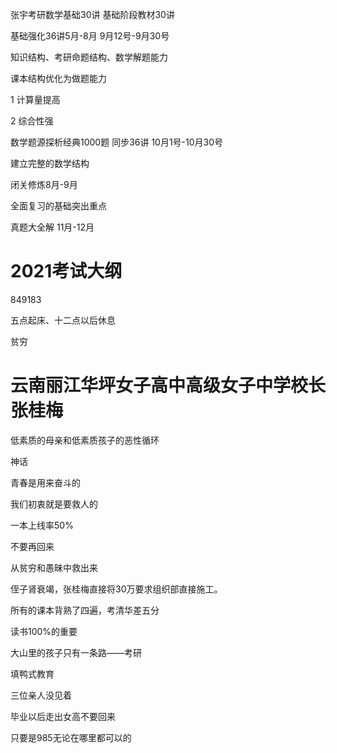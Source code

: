 张宇考研数学基础30讲
基础阶段教材30讲

基础强化36讲5月-8月 9月12号-9月30号

知识结构、考研命题结构、数学解题能力

课本结构优化为做题能力

1 计算量提高

2 综合性强

数学题源探析经典1000题 同步36讲 10月1号-10月30号

建立完整的数学结构


闭关修炼8月-9月

全面复习的基础突出重点

真题大全解 11月-12月


# 2021考试大纲

849183

五点起床、十二点以后休息

贫穷

# 云南丽江华坪女子高中高级女子中学校长张桂梅


低素质的母亲和低素质孩子的恶性循环

神话

青春是用来奋斗的

我们初衷就是要救人的 

一本上线率50%

不要再回来

从贫穷和愚昧中救出来

侄子肾衰竭，张桂梅直接将30万要求组织部直接施工。

所有的课本背熟了四遍，考清华差五分

读书100%的重要

大山里的孩子只有一条路——考研

填鸭式教育

三位亲人没见着

毕业以后走出女高不要回来



只要是985无论在哪里都可以的



